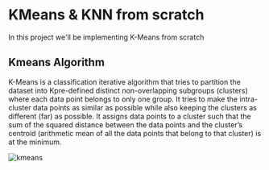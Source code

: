 # KMeans & KNN from scratch

In this project we'll be implementing K-Means from scratch

## Kmeans Algorithm 

K-Means is a classification iterative algorithm that tries to partition the dataset into Kpre-defined distinct non-overlapping subgroups (clusters) where each data point belongs to only one group. It tries to make the intra-cluster data points as similar as possible while also keeping the clusters as different (far) as possible. It assigns data points to a cluster such that the sum of the squared distance between the data points and the cluster’s centroid (arithmetic mean of all the data points that belong to that cluster) is at the minimum.

![kmeans](https://github.com/Jalalbaim/K-Means-from-scratch/assets/110737334/292bcd0d-4322-4dd2-ab1c-f9013def7f7f)
